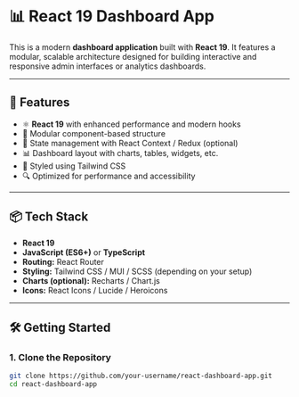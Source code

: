 # 📊 React 19 Dashboard App

This is a modern **dashboard application** built with **React 19**. It features a modular, scalable architecture designed for building interactive and responsive admin interfaces or analytics dashboards.

---

## 🚀 Features

- ⚛️ **React 19** with enhanced performance and modern hooks
- 🧱 Modular component-based structure
- 🔄 State management with React Context / Redux (optional)
- 📊 Dashboard layout with charts, tables, widgets, etc.
- 🎨 Styled using Tailwind CSS
- 🔍 Optimized for performance and accessibility

---

## 📦 Tech Stack

- **React 19**
- **JavaScript (ES6+)** or **TypeScript**
- **Routing:** React Router
- **Styling:** Tailwind CSS / MUI / SCSS (depending on your setup)
- **Charts (optional):** Recharts / Chart.js
- **Icons:** React Icons / Lucide / Heroicons

---

## 🛠️ Getting Started

### 1. Clone the Repository

```bash
git clone https://github.com/your-username/react-dashboard-app.git
cd react-dashboard-app
